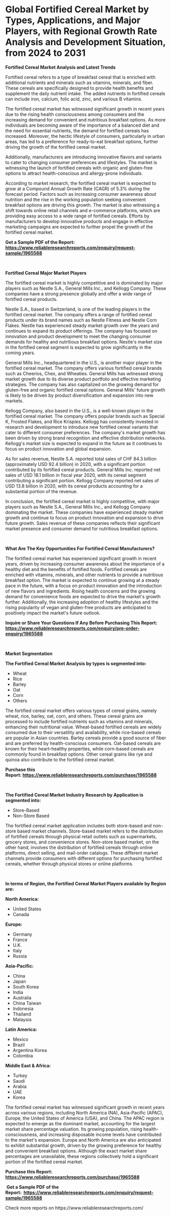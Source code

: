 <p><h1>Global Fortified Cereal Market by Types, Applications, and Major Players, with Regional Growth Rate Analysis and Development Situation, from 2024 to 2031</h1></p><p><strong>Fortified Cereal Market Analysis and Latest Trends</strong></p>
<p><p>Fortified cereal refers to a type of breakfast cereal that is enriched with additional nutrients and minerals such as vitamins, minerals, and fiber. These cereals are specifically designed to provide health benefits and supplement the daily nutrient intake. The added nutrients in fortified cereals can include iron, calcium, folic acid, zinc, and various B vitamins.</p><p>The fortified cereal market has witnessed significant growth in recent years due to the rising health consciousness among consumers and the increasing demand for convenient and nutritious breakfast options. As more individuals are becoming aware of the importance of a balanced diet and the need for essential nutrients, the demand for fortified cereals has increased. Moreover, the hectic lifestyle of consumers, particularly in urban areas, has led to a preference for ready-to-eat breakfast options, further driving the growth of the fortified cereal market.</p><p>Additionally, manufacturers are introducing innovative flavors and variants to cater to changing consumer preferences and lifestyles. The market is witnessing the launch of fortified cereals with organic and gluten-free options to attract health-conscious and allergy-prone individuals.</p><p>According to market research, the fortified cereal market is expected to grow at a Compound Annual Growth Rate (CAGR) of 5.3% during the forecast period. Factors such as increasing consumer awareness about nutrition and the rise in the working population seeking convenient breakfast options are driving this growth. The market is also witnessing a shift towards online retail channels and e-commerce platforms, which are providing easy access to a wide range of fortified cereals. Efforts by manufacturers to develop innovative products and engage in effective marketing campaigns are expected to further propel the growth of the fortified cereal market.</p></p>
<p><strong>Get a Sample PDF of the Report:&nbsp; <a href="https://www.reliableresearchreports.com/enquiry/request-sample/1965588">https://www.reliableresearchreports.com/enquiry/request-sample/1965588</a></strong></p>
<p>&nbsp;</p>
<p><strong>Fortified Cereal Major Market Players</strong></p>
<p><p>The fortified cereal market is highly competitive and is dominated by major players such as Nestle S.A., General Mills Inc., and Kellogg Company. These companies have a strong presence globally and offer a wide range of fortified cereal products.</p><p>Nestle S.A., based in Switzerland, is one of the leading players in the fortified cereal market. The company offers a range of fortified cereal products under its brand names such as Nestle Fitness and Nestle Corn Flakes. Nestle has experienced steady market growth over the years and continues to expand its product offerings. The company has focused on innovation and product development to meet the changing consumer demands for healthy and nutritious breakfast options. Nestle's market size in the fortified cereal segment is expected to grow significantly in the coming years.</p><p>General Mills Inc., headquartered in the U.S., is another major player in the fortified cereal market. The company offers various fortified cereal brands such as Cheerios, Chex, and Wheaties. General Mills has witnessed strong market growth due to its diverse product portfolio and effective marketing strategies. The company has also capitalized on the growing demand for gluten-free and organic fortified cereal options. General Mills' future growth is likely to be driven by product diversification and expansion into new markets.</p><p>Kellogg Company, also based in the U.S., is a well-known player in the fortified cereal market. The company offers popular brands such as Special K, Frosted Flakes, and Rice Krispies. Kellogg has consistently invested in research and development to introduce new fortified cereal variants that cater to different consumer preferences. The company's market growth has been driven by strong brand recognition and effective distribution networks. Kellogg's market size is expected to expand in the future as it continues to focus on product innovation and global expansion.</p><p>As for sales revenue, Nestle S.A. reported total sales of CHF 84.3 billion (approximately USD 92.4 billion) in 2020, with a significant portion contributed by its fortified cereal products. General Mills Inc. reported net sales of USD 18.1 billion in fiscal year 2020, with its cereal segment contributing a significant portion. Kellogg Company reported net sales of USD 13.8 billion in 2020, with its cereal products accounting for a substantial portion of the revenue.</p><p>In conclusion, the fortified cereal market is highly competitive, with major players such as Nestle S.A., General Mills Inc., and Kellogg Company dominating the market. These companies have experienced steady market growth and continue to focus on product innovation and expansion to drive future growth. Sales revenue of these companies reflects their significant market presence and consumer demand for nutritious breakfast options.</p></p>
<p>&nbsp;</p>
<p><strong>What Are The Key Opportunities For Fortified Cereal Manufacturers?</strong></p>
<p><p>The fortified cereal market has experienced significant growth in recent years, driven by increasing consumer awareness about the importance of a healthy diet and the benefits of fortified foods. Fortified cereals are enriched with vitamins, minerals, and other nutrients to provide a nutritious breakfast option. The market is expected to continue growing at a steady pace in the future, with a focus on product innovation and the introduction of new flavors and ingredients. Rising health concerns and the growing demand for convenience foods are expected to drive the market's growth further. Additionally, the increasing adoption of healthy lifestyles and the rising popularity of vegan and gluten-free products are anticipated to positively impact the market's future outlook.</p></p>
<p><strong>Inquire or Share Your Questions If Any Before Purchasing This Report: <a href="https://www.reliableresearchreports.com/enquiry/pre-order-enquiry/1965588">https://www.reliableresearchreports.com/enquiry/pre-order-enquiry/1965588</a></strong></p>
<p>&nbsp;</p>
<p><strong>Market Segmentation</strong></p>
<p><strong>The Fortified Cereal Market Analysis by types is segmented into:</strong></p>
<p><ul><li>Wheat</li><li>Rice</li><li>Barley</li><li>Oat</li><li>Corn</li><li>Others</li></ul></p>
<p><p>The fortified cereal market offers various types of cereal grains, namely wheat, rice, barley, oat, corn, and others. These cereal grains are processed to include fortified nutrients such as vitamins and minerals, enhancing their nutritional value. Wheat-based fortified cereals are widely consumed due to their versatility and availability, while rice-based cereals are popular in Asian countries. Barley cereals provide a good source of fiber and are preferred by health-conscious consumers. Oat-based cereals are known for their heart-healthy properties, while corn-based cereals are commonly found in breakfast options. Other cereal grains like rye and quinoa also contribute to the fortified cereal market.</p></p>
<p><strong>Purchase this Report:&nbsp;<a href="https://www.reliableresearchreports.com/purchase/1965588">https://www.reliableresearchreports.com/purchase/1965588</a></strong></p>
<p>&nbsp;</p>
<p><strong>The Fortified Cereal Market Industry Research by Application is segmented into:</strong></p>
<p><ul><li>Store-Based</li><li>Non-Store Based</li></ul></p>
<p><p>The fortified cereal market application includes both store-based and non-store based market channels. Store-based market refers to the distribution of fortified cereals through physical retail outlets such as supermarkets, grocery stores, and convenience stores. Non-store based market, on the other hand, involves the distribution of fortified cereals through online platforms, direct selling, and mail-order catalogs. These different market channels provide consumers with different options for purchasing fortified cereals, whether through physical stores or online platforms.</p></p>
<p>&nbsp;</p>
<p><strong>In terms of Region, the Fortified Cereal Market Players available by Region are:</strong></p>
<p>
    <p> <strong> North America: </strong>
        <ul>
            <li>United States</li>
            <li>Canada</li>
        </ul>
        </p> 
    <p> <strong> Europe: </strong>
        <ul>
            <li>Germany</li>
            <li>France</li>
            <li>U.K.</li>
            <li>Italy</li>
            <li>Russia</li>
        </ul>
        </p> 
    <p> <strong> Asia-Pacific: </strong>
        <ul>
            <li>China</li>
            <li>Japan</li>
            <li>South Korea</li>
            <li>India</li>
            <li>Australia</li>
            <li>China Taiwan</li>
            <li>Indonesia</li>
            <li>Thailand</li>
            <li>Malaysia</li>
        </ul>
        </p> 
    <p> <strong> Latin America: </strong>
        <ul>
            <li>Mexico</li>
            <li>Brazil</li>
            <li>Argentina Korea</li>
            <li>Colombia</li>
        </ul>
        </p> 
    <p> <strong> Middle East & Africa: </strong>
        <ul>
            <li>Turkey</li>
            <li>Saudi</li>
            <li>Arabia</li>
            <li>UAE</li>
            <li>Korea</li>
        </ul>
    </p>
    </p>
<p><p>The fortified cereal market has witnessed significant growth in recent years across various regions, including North America (NA), Asia-Pacific (APAC), Europe, the United States of America (USA), and China. The APAC region is expected to emerge as the dominant market, accounting for the largest market share percentage valuation. Its growing population, rising health-consciousness, and increasing disposable income levels have contributed to the market's expansion. Europe and North America are also anticipated to exhibit substantial growth, driven by the growing preference for healthy and convenient breakfast options. Although the exact market share percentages are unavailable, these regions collectively hold a significant portion of the fortified cereal market.</p></p>
<p><strong>Purchase this Report: <a href="https://www.reliableresearchreports.com/purchase/1965588">https://www.reliableresearchreports.com/purchase/1965588</a></strong></p>
<p>&nbsp;<strong>Get a Sample PDF of the Report:&nbsp;&nbsp;<a href="https://www.reliableresearchreports.com/enquiry/request-sample/1965588">https://www.reliableresearchreports.com/enquiry/request-sample/1965588</a></strong></p>
<p><strong></strong></p>
<p>Check more reports on https://www.reliableresearchreports.com/</p>
